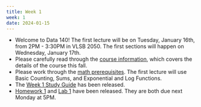 ```yaml
---
title: Week 1
week: 1
date: 2024-01-15
---
```


- Welcome to Data 140! The first lecture will be on Tuesday, January 16th, from 2PM - 3:30PM in VLSB 2050. The first sections will happen on Wednesday, January 17th.
- Please carefully read through the [course information](course-info), which covers the details of the course this fall.
- Please work through the [math prerequisites](resources/prereqs). The first lecture will use Basic Counting, Sums, and Exponential and Log Functions.
- The [Week 1 Study Guide](/assets/guides/spring24/week01.pdf) has been released.
- [Homework 1](http://prob140.datahub.berkeley.edu/hub/user-redirect/git-pull?repo=https://github.com/prob140/materials-sp24&branch=main&subPath=hw/Homework_01.ipynb) and [Lab 1](http://prob140.datahub.berkeley.edu/hub/user-redirect/git-pull?repo=https://github.com/prob140/materials-sp24&branch=main&subPath=lab/Lab_01.ipynb) have been released. They are both due next Monday at 5PM.